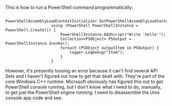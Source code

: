 
This is how to run a PowerShell command programmatically:

```
                    PowerShellAssemblyLoadContextInitializer.SetPowerShellAssemblyLoadContext(AppContext.BaseDirectory);
                    using (PowerShell PowerShellInstance = PowerShell.Create()) {
                        PowerShellInstance.AddScript("Write 'hello'");
                        Collection<PSObject> PSOutput = PowerShellInstance.Invoke();
                        foreach (PSObject outputItem in PSOutput) {
                            logger.LogDebug("Item");
                        }
                    }
```

However, it's presently tossing an error because it can't find several API Sets and I haven't figured out how to get that dealt with. They're part of the core Windows C++ runtime. Microsoft obviously has figured this out to get PowerShell _console_ running, but I don't know what I need to do, manually, to get just the PowerShell _engine_ running. I need to disassemble the Unix console app code and see.
